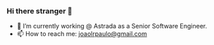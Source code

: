 ### Hi there stranger 👋

- 🔭 I’m currently working @ Astrada as a Senior Software Engineer.
- 📫 How to reach me: joaolrpaulo@gmail.com

